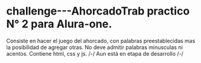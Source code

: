 # challenge---AhorcadoTrab practico N° 2 para Alura-one. 
Consiste en hacer el juego del ahorcado, con palabras preestablecidas mas la posibilidad de agregar otras. 
No deve admitir palabras minusculas ni acentos. 
Contiene html, css y js.
/-/ Aun está en etapa de desarrollo /-/

